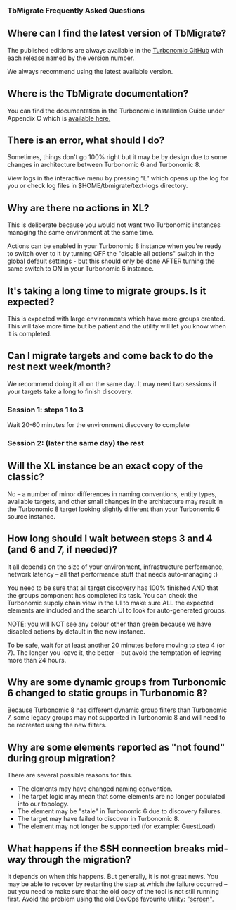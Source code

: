 ### TbMigrate Frequently Asked Questions

## Where can I find the latest version of TbMigrate?

The published editions are always available in the [Turbonomic GitHub](https://github.com/turbonomic/tbmigrate) with each release named by the version number.

We always recommend using the latest available version.

## Where is the TbMigrate documentation?

You can find the documentation in the Turbonomic Installation Guide under Appendix C which is [available here.](https://docs.turbonomic.com)

## There is an error, what should I do?

Sometimes, things don't go 100% right but it may be by design due to some changes in architecture between Turbonomic 6 and Turbonomic 8.  

View logs in the interactive menu by pressing “L” which opens up the log for you or check log files in $HOME/tbmigrate/text-logs directory.

## Why are there no actions in XL?

This is deliberate because you would not want two Turbonomic instances managing the same environment at the same time.

Actions can be enabled in your Turbonomic 8 instance when you're ready to switch over to it by turning OFF the "disable all actions" switch in the global default settings - but this should only be done AFTER turning the same switch to ON in your Turbonomic 6 instance.

## It's taking a long time to migrate groups. Is it expected?

This is expected with large environments which have more groups created.  This will take more time but be patient and the utility will let you know when it is completed.

## Can I migrate targets and come back to do the rest next week/month?

We recommend doing it all on the same day. It may need two sessions if your targets take a long to finish discovery.

### Session 1: steps 1 to 3

Wait 20-60 minutes for the environment discovery to complete

### Session 2: (later the same day) the rest

## Will the XL instance be an exact copy of the classic?

No – a number of minor differences in naming conventions, entity types, available targets, and other small changes in the architecture may result in the Turbonomic 8 target looking slightly different than your Turbonomic 6 source instance.

## How long should I wait between steps 3 and 4 (and 6 and 7, if needed)?

It all depends on the size of your environment, infrastructure performance, network latency – all that performance stuff that needs auto-managing :)

You need to be sure that all target discovery has 100% finished AND that the groups component has completed its task.
You can check the Turbonomic supply chain view in the UI to make sure ALL the expected elements are included and the search UI to look for auto-generated groups.

NOTE: you will NOT see any colour other than green because we have disabled actions by default in the new instance. 

To be safe, wait for at least another 20 minutes before moving to step 4 (or 7). The longer you leave it, the better – but avoid the temptation of leaving more than 24 hours.

## Why are some dynamic groups from Turbonomic 6 changed to static groups in Turbonomic 8?

Because Turbonomic 8 has different dynamic group filters than Turbonomic 7, some legacy groups may not supported in Turbonomic 8 and will need to be recreated using the new filters.

## Why are some elements reported as "not found" during group migration?

There are several possible reasons for this.
* The elements may have changed naming convention.
* The target logic may mean that some elements are no longer populated into our topology.
* The element may be "stale" in Turbonomic 6 due to discovery failures.
* The target may have failed to discover in Turbonomic 8.
* The element may not longer be supported (for example: GuestLoad)

## What happens if the SSH connection breaks mid-way through the migration?

It depends on when this happens. But generally, it is not great news. You may be able to recover by restarting the step at which the failure occurred – but you need to make sure that the old copy of the tool is not still running first.
Avoid the problem using the old DevOps favourite utility: ["screen"](https://blog.turbonomic.com/why-the-screen-utility-will-change-your-remote-ssh-approach).



